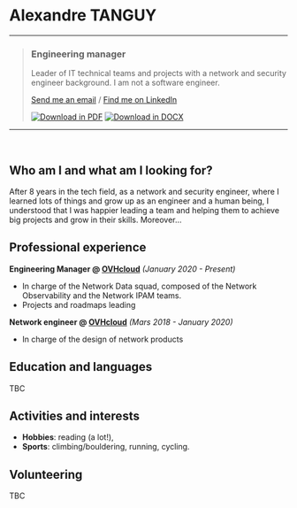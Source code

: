 # Alexandre TANGUY

---

> ### Engineering manager
>
> Leader of IT technical teams and projects with a network and security engineer background. I am not a software engineer. <br >
> 
> [Send me an email](mailto:alexandre@tanguy.pro) / [Find me on LinkedIn](https://www.linkedin.com/in/alexandretanguy/) <br >
>
> [![Download in PDF](https://img.shields.io/badge/Download_in-PDF-blue?style=flat&logo=github)](https://github.com/hikatanguy/cv/raw/main/out/cv_alexandre_tanguy.pdf)  [![Download in DOCX](https://img.shields.io/badge/Download_in-DOCX-blue?style=flat&logo=microsoftword)](https://github.com/hikatanguy/cv/raw/main/out/cv_alexandre_tanguy.docx)

---

<br>

## Who am I and what am I looking for?
After 8 years in the tech field, as a network and security engineer, where I learned lots of things and grow up as an engineer and a human being, I understood that I was happier leading a team and helping them to achieve big projects and grow in their skills. Moreover...

## Professional experience
**Engineering Manager @ [OVHcloud](https://www.ovhcloud.com)** *(January 2020 - Present)*
* In charge of the Network Data squad, composed of the Network Observability and the Network IPAM teams.
* Projects and roadmaps leading

**Network engineer @ [OVHcloud](https://www.ovhcloud.com)** *(Mars 2018 - January 2020)*
* In charge of the design of network products 

## Education and languages
TBC

## Activities and interests
* **Hobbies**: reading (a lot!),
* **Sports**: climbing/bouldering, running, cycling.

## Volunteering
TBC